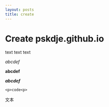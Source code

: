 ```yaml
---
layout: posts
title: create
---
```


# Create pskdje.github.io

text text text

*abcdef*

**abcdef**

***abcdef***

```
<p>code<p>
```

文本
